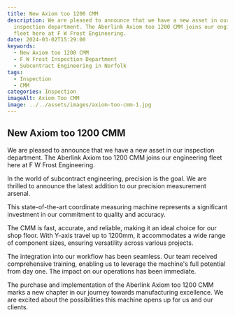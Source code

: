 ```yaml
---
title: New Axiom too 1200 CMM
description: We are pleased to announce that we have a new asset in our
  inspection department. The Aberlink Axiom too 1200 CMM joins our engineering
  fleet here at F W Frost Engineering.
date: 2024-03-02T15:29:00
keywords:
  - New Axiom too 1200 CMM
  - F W Frost Inspection Department
  - Subcontract Engineering in Norfolk
tags:
  - Inspection
  - CMM
categories: Inspection
imageAlt: Axiom Too CMM
image: ../../assets/images/axiom-too-cmm-1.jpg
---
```

## New Axiom too 1200 CMM

We are pleased to announce that we have a new asset in our inspection department. The Aberlink Axiom too 1200 CMM joins our engineering fleet here at F W Frost Engineering.

In the world of subcontract engineering, precision is the goal. We are thrilled to announce the latest addition to our precision measurement arsenal.

This state-of-the-art coordinate measuring machine represents a significant investment in our commitment to quality and accuracy.

The CMM is fast, accurate, and reliable, making it an ideal choice for our shop floor. With Y-axis travel up to 1200mm, it accommodates a wide range of component sizes, ensuring versatility across various projects.

The integration into our workflow has been seamless. Our team received comprehensive training, enabling us to leverage the machine's full potential from day one. The impact on our operations has been immediate.

The purchase and implementation of the Aberlink Axiom too 1200 CMM marks a new chapter in our journey towards manufacturing excellence. We are excited about the possibilities this machine opens up for us and our clients.